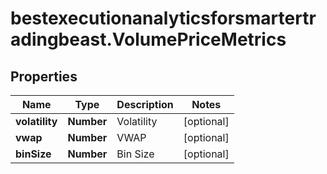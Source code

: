 # bestexecutionanalyticsforsmartertradingbeast.VolumePriceMetrics

## Properties

Name | Type | Description | Notes
------------ | ------------- | ------------- | -------------
**volatility** | **Number** | Volatility | [optional] 
**vwap** | **Number** | VWAP | [optional] 
**binSize** | **Number** | Bin Size | [optional] 


